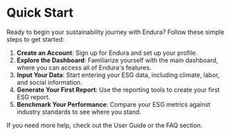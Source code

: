 # Quick Start

Ready to begin your sustainability journey with Endura? Follow these simple steps to get started:

1. **Create an Account**: Sign up for Endura and set up your profile.
2. **Explore the Dashboard**: Familiarize yourself with the main dashboard, where you can access all of Endura's features.
3. **Input Your Data**: Start entering your ESG data, including climate, labor, and social information.
4. **Generate Your First Report**: Use the reporting tools to create your first ESG report.
5. **Benchmark Your Performance**: Compare your ESG metrics against industry standards to see where you stand.

If you need more help, check out the User Guide or the FAQ section.
